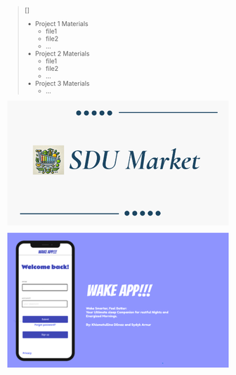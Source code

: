 
> [] 
> * Project 1 Materials
> 	* file1
> 	* file2
> 	* ...
> * Project 2 Materials
> 	* file1
> 	* file2
> 	* ...
> * Project 3 Materials
> 	*  ...

![Project Image](https://raw.githubusercontent.com/AsyqD/UIUXportfolio/main/Project%202%20Materials/Image.png)


![Project Image](Project%203%20Materials/Image.png)
